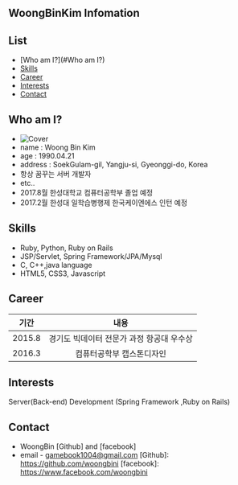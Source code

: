 ## WoongBinKim Infomation

## List 

* [Who am I?](#Who am I?)
* [Skills](#Skills)
* [Career](#career)
* [Interests](#interest)
* [Contact](#Contact)

## <a name="Who am I?"></a>Who am I?
* ![Cover](https://scontent.xx.fbcdn.net/v/t1.0-9/13043210_10154236204817203_7178358629103689088_n.jpg?oh=f785bb57c9fd6e5a0953fa51848f4b25&oe=58C5098A)
* name : Woong Bin Kim
* age : 1990.04.21
* address : SoekGulam-gil, Yangju-si, Gyeonggi-do, Korea
* 항상 꿈꾸는 서버 개발자
* etc..
 * 2017.8월 한성대학교 컴퓨터공학부 졸업 예정
 * 2017.2월 한성대 일학습병행제 한국케이엔에스 인턴 예정

## <a name="Skills"></a>Skills

* Ruby, Python, Ruby on Rails
* JSP/Servlet, Spring Framework/JPA/Mysql
* C, C++,java language
* HTML5, CSS3, Javascript


## <a name="career"></a>Career
| 기간  | 내용 |
| :---: | :---: |
| 2015.8 | 경기도 빅데이터 전문가 과정 항공대 우수상 |
| 2016.3 |   컴퓨터공학부 캡스톤디자인   |



## <a name="interest"></a>Interests 
Server(Back-end) Development (Spring Framework ,Ruby on Rails)



## <a name="Contact"></a>Contact
* WoongBin [Github] and [facebook]
* email - gamebook1004@gmail.com
[Github]: https://github.com/woongbini
[facebook]: https://www.facebook.com/woongbini
